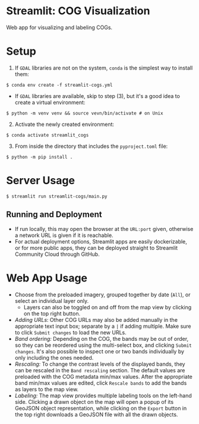 # Streamlit: COG Visualization

Web app for visualizing and labeling COGs.

# Setup

1. If `GDAL` libraries are not on the system, `conda` is the simplest way to install them:

```console
$ conda env create -f streamlit-cogs.yml
```

- If `GDAL` libraries are available, skip to step (3), but it's a good idea to create a virtual environment:

```console
$ python -m venv venv && source vevn/bin/activate # on Unix
```

2. Activate the newly created environment:

```console
$ conda activate streamlit_cogs
```

3. From inside the directory that includes the `pyproject.toml` file:

```console
$ python -m pip install .
```

# Server Usage

```console
$ streamlit run streamlit-cogs/main.py
```

## Running and Deployment

- If run locally, this may open the browser at the `URL:port` given, otherwise a network URL is given if it is reachable.
- For actual deployment options, Streamlit apps are easily dockerizable, or for more public apps, they can be deployed straight to Streamlit Community Cloud through GitHub.

# Web App Usage

- Choose from the preloaded imagery, grouped together by date (`All`), or select an individual layer only.
  - Layers can also be toggled on and off from the map view by clicking on the top right button.
- _Adding URLs_: Other COG URLs may also be added manually in the appropriate text input box; separate by a `|` if adding multiple. Make sure to click `Submit changes` to load the new URLs.
- _Band ordering:_ Depending on the COG, the bands may be out of order, so they can be reordered using the multi-select box, and clicking `Submit changes`. It's also possible to inspect one or two bands individually by only including the ones needed.
- _Rescaling:_ To change the contrast levels of the displayed bands, they can be rescaled in the `Band rescaling` section. The default values are preloaded with the COG metadata min/max values. After the appropriate band min/max values are edited, click `Rescale bands` to add the bands as layers to the map view.
- _Labeling:_ The map view provides multiple labeling tools on the left-hand side. Clicking a drawn object on the map will open a popup of its GeoJSON object representation, while clicking on the `Export` button in the top right downloads a GeoJSON file with all the drawn objects.
